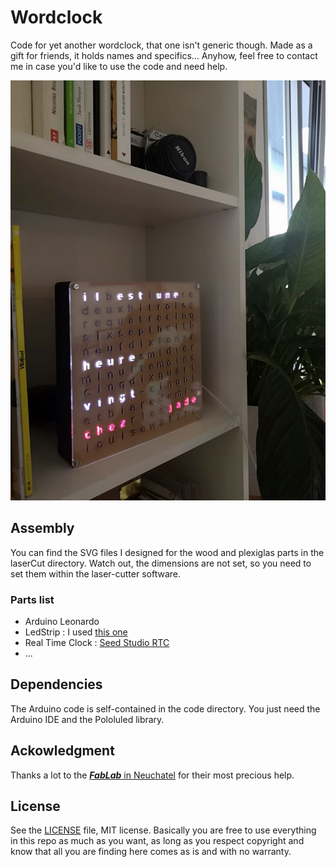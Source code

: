 # Wordclock
Code for yet another wordclock, that one isn't generic though.
Made as a gift for friends, it holds names and specifics... Anyhow, feel free to contact me in case you'd like to use the code and need help.

![final assembly](final.jpg)

## Assembly
You can find the SVG files I designed for the wood and plexiglas parts in the laserCut directory.
Watch out, the dimensions are not set, so you need to set them within the laser-cutter software.

### Parts list
* Arduino Leonardo
* LedStrip : I used [this one](https://www.aliexpress.com/snapshot/0.html?spm=a2g0s.9042647.6.2.WLVHRD&orderId=81806470273053&productId=1592593512)
* Real Time Clock : [Seed Studio RTC](http://wiki.seeedstudio.com/Grove-RTC/)
* ...

## Dependencies
The Arduino code is self-contained in the code directory.
You just need the Arduino IDE and the Pololuled library.


## Ackowledgment
Thanks a lot to the [***FabLab*** in Neuchatel](http://fablab-neuch.ch/) for their most precious help.

## License

See the [LICENSE](https://github.com/cjaques/wordclock/blob/master/LICENSE) file, MIT license. Basically you are free to use everything in this repo as much as you want, as long as you respect copyright and know that all you are finding here comes as is and with no warranty.